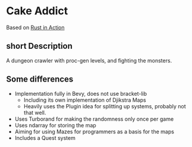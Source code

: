 # Cake Addict

Based on [Rust in Action](https://www.manning.com/books/rust-in-action)

## short Description

A dungeon crawler with proc-gen levels, and fighting the monsters.

## Some differences

- Implementation fully in Bevy, does not use bracket-lib
  - Including its own implementation of Djikstra Maps
  - Heavily uses the Plugin idea for splitting up systems, probably not that well.
- Uses Turborand for making the randomness only once per game
- Uses ndarray for storing the map
- Aiming for using Mazes for programmers as a basis for the maps
- Includes a Quest system
